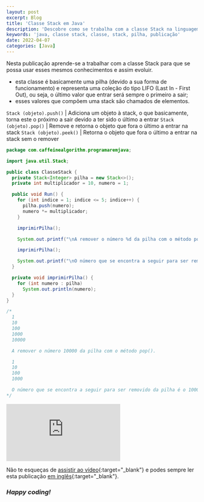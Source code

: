 ```yaml
---
layout: post
excerpt: Blog
title: 'Classe Stack em Java'
description: 'Descobre como se trabalha com a classe Stack na linguagem de programação Java. Obtém respostas às tuas dúvidas com a teoria e os exemplos apresentados.'
keywords: 'java, classe stack, classe, stack, pilha, publicação'
date: 2022-04-07
categories: [Java]
---
```


Nesta publicação aprende-se a trabalhar com a classe Stack para que se possa usar esses mesmos conhecimentos e assim evoluir.

- esta classe é basicamente uma pilha (devido a sua forma de funcionamento) e representa uma coleção do tipo LIFO (Last In - First Out), ou seja, o último valor que entrar será sempre o primeiro a sair;
- esses valores que compõem uma stack são chamados de elementos.

`Stack (objeto).push()` | Adiciona um objeto à stack, o que basicamente, torna este o próximo a sair devido a ter sido o último a entrar
`Stack (objeto).pop()` | Remove e retorna o objeto que fora o último a entrar na stack
`Stack (objeto).peek()` | Retorna o objeto que fora o último a entrar na stack sem o remover

```java
package com.caffeinealgorithm.programaremjava;

import java.util.Stack;

public class ClasseStack {
  private Stack<Integer> pilha = new Stack<>();
  private int multiplicador = 10, numero = 1;

  public void Run() {
    for (int indice = 1; indice <= 5; indice++) {
      pilha.push(numero);
      numero *= multiplicador;
    }

    imprimirPilha();

    System.out.printf("\nA remover o número %d da pilha com o método pop().\n\n", pilha.pop());

    imprimirPilha();

    System.out.printf("\nO número que se encontra a seguir para ser removido da pilha é o %d.", pilha.peek());
  }

  private void imprimirPilha() {
    for (int numero : pilha)
      System.out.println(numero);
  }
}

/*
  1
  10
  100
  1000
  10000

  A remover o número 10000 da pilha com o método pop().

  1
  10
  100
  1000

  O número que se encontra a seguir para ser removido da pilha é o 1000.
*/
```

<div class="video-container">
  <iframe src="https://www.youtube.com/embed/kfCzIPNX2CA" frameborder="0" allowfullscreen></iframe>
</div>

Não te esqueças de [assistir ao vídeo](https://youtu.be/kfCzIPNX2CA){:target="\_blank"} e podes sempre ler esta publicação [em inglês](https://nelsonsilvadev.com/blog/20220407/stack-class-in-java/){:target="\_blank"}.

### _Happy coding!_
